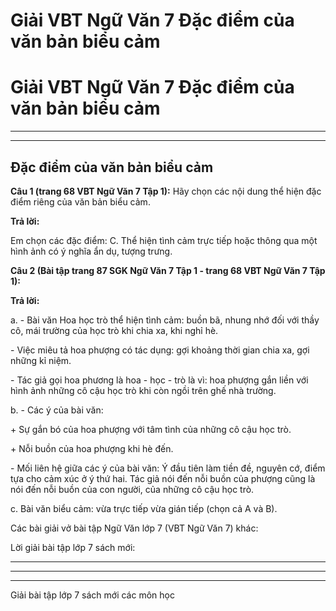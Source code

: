 # Giải VBT Ngữ Văn 7 Đặc điểm của văn bản biểu cảm

# Giải VBT Ngữ Văn 7 Đặc điểm của văn bản biểu cảm

* * *

* * *

## Đặc điểm của văn bản biểu cảm

**Câu 1 (trang 68 VBT Ngữ Văn 7 Tập 1):** Hãy chọn các nội dung thể hiện đặc điểm riêng của văn bản biểu cảm. 

**Trả lời:**

Em chọn các đặc điểm: C. Thể hiện tình cảm trực tiếp hoặc thông qua một hình ảnh có ý nghĩa ẩn dụ, tượng trưng. 

**Câu 2 (Bài tập trang 87 SGK Ngữ Văn 7 Tập 1 - trang 68 VBT Ngữ Văn 7 Tập 1):**

**Trả lời:**

a. - Bài văn Hoa học trò thể hiện tình cảm: buồn bã, nhung nhớ đối với thầy cô, mái trường của học trò khi chia xa, khi nghỉ hè. 

\- Việc miêu tả hoa phượng có tác dụng: gợi khoảng thời gian chia xa, gợi những kỉ niệm. 

\- Tác giả gọi hoa phương là hoa - học - trò là vì: hoa phượng gắn liền với hình ảnh những cô cậu học trò khi còn ngồi trên ghế nhà trường. 

b. - Các ý của bài văn: 

\+ Sự gắn bó của hoa phượng với tâm tình của những cô cậu học trò. 

\+ Nỗi buồn của hoa phượng khi hè đến. 

\- Mối liên hệ giữa các ý của bài văn: Ý đầu tiên làm tiền đề, nguyên cớ, điểm tựa cho cảm xúc ở ý thứ hai. Tác giả nói đến nỗi buồn của phượng cũng là nói đến nỗi buồn của con người, của những cô cậu học trò. 

c. Bài văn biểu cảm: vừa trực tiếp vừa gián tiếp (chọn cả A và B). 

Các bài giải vở bài tập Ngữ Văn lớp 7 (VBT Ngữ Văn 7) khác:

Lời giải bài tập lớp 7 sách mới:

* * *

* * *

* * *

Giải bài tập lớp 7 sách mới các môn học
